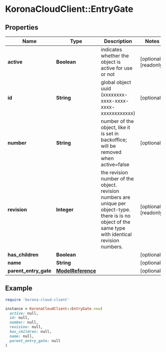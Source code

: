 # KoronaCloudClient::EntryGate

## Properties

| Name | Type | Description | Notes |
| ---- | ---- | ----------- | ----- |
| **active** | **Boolean** | indicates whether the object is active for use or not | [optional][readonly] |
| **id** | **String** | global object uuid (xxxxxxxx-xxxx-xxxx-xxxx-xxxxxxxxxxxx) | [optional] |
| **number** | **String** | number of the object, like it is set in backoffice; will be removed when active&#x3D;false | [optional] |
| **revision** | **Integer** | the revision number of the object. revision numbers are unique per object-type. there is is no object of the same type with identical revision numbers. | [optional][readonly] |
| **has_children** | **Boolean** |  | [optional] |
| **name** | **String** |  | [optional] |
| **parent_entry_gate** | [**ModelReference**](ModelReference.md) |  | [optional] |

## Example

```ruby
require 'korona-cloud-client'

instance = KoronaCloudClient::EntryGate.new(
  active: null,
  id: null,
  number: null,
  revision: null,
  has_children: null,
  name: null,
  parent_entry_gate: null
)
```

